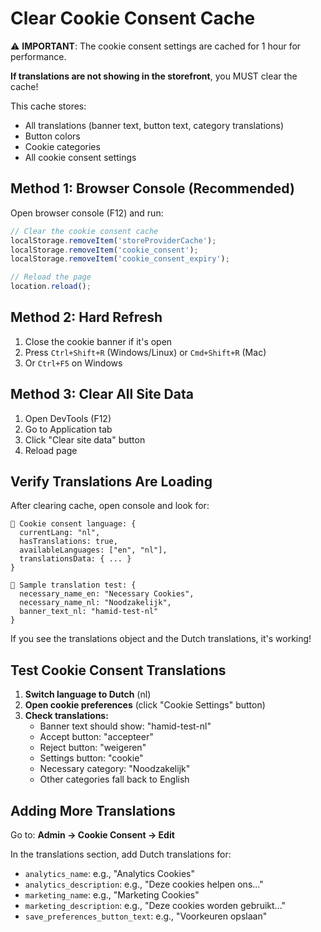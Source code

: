 # Clear Cookie Consent Cache

⚠️ **IMPORTANT**: The cookie consent settings are cached for 1 hour for performance.

**If translations are not showing in the storefront**, you MUST clear the cache!

This cache stores:
- All translations (banner text, button text, category translations)
- Button colors
- Cookie categories
- All cookie consent settings

## Method 1: Browser Console (Recommended)

Open browser console (F12) and run:

```javascript
// Clear the cookie consent cache
localStorage.removeItem('storeProviderCache');
localStorage.removeItem('cookie_consent');
localStorage.removeItem('cookie_consent_expiry');

// Reload the page
location.reload();
```

## Method 2: Hard Refresh

1. Close the cookie banner if it's open
2. Press `Ctrl+Shift+R` (Windows/Linux) or `Cmd+Shift+R` (Mac)
3. Or `Ctrl+F5` on Windows

## Method 3: Clear All Site Data

1. Open DevTools (F12)
2. Go to Application tab
3. Click "Clear site data" button
4. Reload page

## Verify Translations Are Loading

After clearing cache, open console and look for:

```
🍪 Cookie consent language: {
  currentLang: "nl",
  hasTranslations: true,
  availableLanguages: ["en", "nl"],
  translationsData: { ... }
}

🍪 Sample translation test: {
  necessary_name_en: "Necessary Cookies",
  necessary_name_nl: "Noodzakelijk",
  banner_text_nl: "hamid-test-nl"
}
```

If you see the translations object and the Dutch translations, it's working!

## Test Cookie Consent Translations

1. **Switch language to Dutch** (nl)
2. **Open cookie preferences** (click "Cookie Settings" button)
3. **Check translations:**
   - Banner text should show: "hamid-test-nl"
   - Accept button: "accepteer"
   - Reject button: "weigeren"
   - Settings button: "cookie"
   - Necessary category: "Noodzakelijk"
   - Other categories fall back to English

## Adding More Translations

Go to: **Admin → Cookie Consent → Edit**

In the translations section, add Dutch translations for:
- `analytics_name`: e.g., "Analytics Cookies"
- `analytics_description`: e.g., "Deze cookies helpen ons..."
- `marketing_name`: e.g., "Marketing Cookies"
- `marketing_description`: e.g., "Deze cookies worden gebruikt..."
- `save_preferences_button_text`: e.g., "Voorkeuren opslaan"
